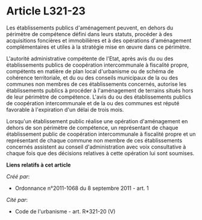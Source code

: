 # Article L321-23

Les établissements publics d'aménagement peuvent, en dehors du périmètre de compétence défini dans leurs statuts, procéder à
des acquisitions foncières et immobilières et à des opérations d'aménagement complémentaires et utiles à la stratégie mise en
œuvre dans ce périmètre.

L'autorité administrative compétente de l'Etat, après avis du ou des établissements publics de coopération intercommunale à
fiscalité propre, compétents en matière de plan local d'urbanisme ou de schéma de cohérence territoriale, et du ou des
conseils municipaux de la ou des communes non membres de ces établissements concernés, autorise les établissements publics à
procéder à l'aménagement de terrains situés hors de leur périmètre de compétence. L'avis du ou des établissements publics de
coopération intercommunale et de la ou des communes est réputé favorable à l'expiration d'un délai de trois mois.

Lorsqu'un établissement public réalise une opération d'aménagement en dehors de son périmètre de compétence, un représentant
de chaque établissement public de coopération intercommunale à fiscalité propre et un représentant de chaque commune non
membre de ces établissements concernés assistent au conseil d'administration avec voix consultative à chaque fois que des
décisions relatives à cette opération lui sont soumises.

**Liens relatifs à cet article**

_Créé par_:

  - Ordonnance n°2011-1068 du 8 septembre 2011 - art. 1

_Cité par_:

  - Code de l'urbanisme - art. R*321-20 (V)
